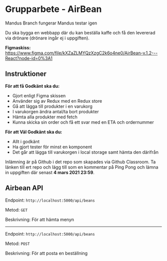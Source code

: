 # Grupparbete - AirBean

Mandus Branch fungerar
Mandus testar igen

Du ska bygga en webbapp där du kan beställa kaffe och få den levererad via drönare (drönare ingår ej i uppgiften).

**Figmaskiss:** https://www.figma.com/file/kXZaZLMYQzXzgC2k6o4ne0/AirBean-v.1.2---React?node-id=0%3A1

## Instruktioner

**För att få Godkänt ska du:**

- Gjort enligt Figma skissen
- Använder sig av Redux med en Redux store
- Gå att lägga till produkter i en varukorg
- I varukorgen ändra antal/ta bort produkter
- Hämta alla produkter med fetch
- Kunna skicka sin order och få ett svar med en ETA och ordernummer

**För att Väl Godkänt ska du:**

- Allt i godkänt
- Ha gjort tester för minst en komponent
- Det går att lägga till varukorgen i local storage samt hämta den därifrån

Inlämning är på Github i det repo som skapades via Github Classroom. Ta länken till ert repo och
lägg till som en kommentar på Ping Pong och lämna in uppgiften där senast **4 mars 2021 23:59**.

## Airbean API

Endpoint: `http://localhost:5000/api/beans`

Metod: `GET`

Beskrivning: För att hämta menyn

---

Endpoint: `http://localhost:5000/api/beans`

Metod: `POST`

Beskrivning: För att posta en beställning
